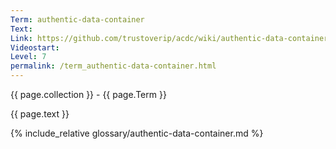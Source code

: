 ```yaml
---
Term: authentic-data-container
Text: 
Link: https://github.com/trustoverip/acdc/wiki/authentic-data-container.md
Videostart: 
Level: 7
permalink: /term_authentic-data-container.html
---
```


{{ page.collection }} - {{ page.Term }}

   {{ page.text }}

{% include_relative glossary/authentic-data-container.md %}
